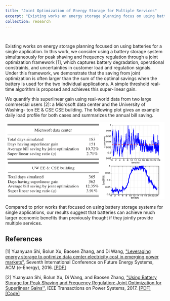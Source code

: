 ```yaml
---
title: "Joint Optimization of Energy Storage for Multiple Services"
excerpt: "Existing works on energy storage planning focus on using batteries for a single application. Our results suggest that battery can achieve much larger economic benefits than previously thought if they jointly provide multiple services. "
collection: research
---
```

<p>&nbsp;</p>

Existing works on energy storage planning focused on using batteries for a single application. In this work, we consider using a battery storage system simultaneously for peak shaving and frequency regulation through a joint optimization framework [1], which captures battery degradation, operational constraints, and uncertainties in customer load and regulation signals. Under this framework, we demonstrate that the saving from joint optimization is often larger than the sum of the optimal savings when the battery is used for the two individual applications. A simple threshold real-time algorithm is proposed and achieves this super-linear gain. 

We quantify this superlinear gain using real-world data from two large commercial users [2]: a Microsoft data center and the University of Washing- ton EE & CSE CSE building. The following plot gives an example daily load profile for both cases and summarizes the annual bill saving.
<p align="center">
	<img src='/images/research/superlinear.png'>
</p>
Compared to prior works that focused on using battery storage systems for single applications, our results suggest that batteries can achieve much larger economic benefits than previously thought if they jointly provide multiple services.

## References

[1] Yuanyuan Shi, Bolun Xu, Baosen Zhang, and Di Wang, ["Leveraging energy storage to optimize data center electricity cost in emerging power markets"](https://arxiv.org/abs/1606.01536), Seventh International Conference on Future Energy Systems, ACM (e-Energy), 2016.  [[PDF]](https://arxiv.org/pdf/1606.01536.pdf)

[2] Yuanyuan Shi, Bolun Xu, Di Wang, and Baosen Zhang, ["Using Battery Storage for Peak Shaving and Frequency Regulation: Joint Optimization for Superlinear Gains''](https://ieeexplore.ieee.org/document/8027056), IEEE Transactions on Power Systems, 2017. [[PDF]](https://arxiv.org/pdf/1702.08065.pdf) [[Code]](https://drive.google.com/file/d/18xUOAi9tDGbPQ9hq5nz9ZvaHVgJzVb4M/view?usp=sharing)



	

